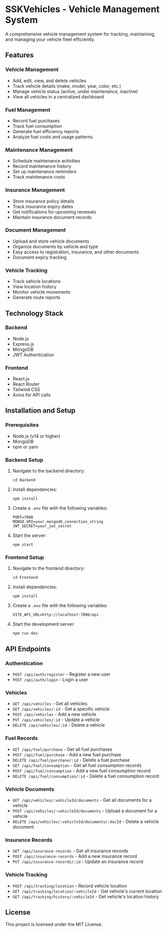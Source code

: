 # SSKVehicles - Vehicle Management System

A comprehensive vehicle management system for tracking, maintaining, and managing your vehicle fleet efficiently.

## Features

### Vehicle Management
- Add, edit, view, and delete vehicles
- Track vehicle details (make, model, year, color, etc.)
- Manage vehicle status (active, under maintenance, inactive)
- View all vehicles in a centralized dashboard

### Fuel Management
- Record fuel purchases
- Track fuel consumption
- Generate fuel efficiency reports
- Analyze fuel costs and usage patterns

### Maintenance Management
- Schedule maintenance activities
- Record maintenance history
- Set up maintenance reminders
- Track maintenance costs

### Insurance Management
- Store insurance policy details
- Track insurance expiry dates
- Get notifications for upcoming renewals
- Maintain insurance document records

### Document Management
- Upload and store vehicle documents
- Organize documents by vehicle and type
- Easy access to registration, insurance, and other documents
- Document expiry tracking

### Vehicle Tracking
- Track vehicle locations
- View location history
- Monitor vehicle movements
- Generate route reports

## Technology Stack

### Backend
- Node.js
- Express.js
- MongoDB
- JWT Authentication

### Frontend
- React.js
- React Router
- Tailwind CSS
- Axios for API calls

## Installation and Setup

### Prerequisites
- Node.js (v14 or higher)
- MongoDB
- npm or yarn

### Backend Setup
1. Navigate to the backend directory:
   ```
   cd Backend
   ```

2. Install dependencies:
   ```
   npm install
   ```

3. Create a `.env` file with the following variables:
   ```
   PORT=7000
   MONGO_URI=your_mongodb_connection_string
   JWT_SECRET=your_jwt_secret
   ```

4. Start the server:
   ```
   npm start
   ```

### Frontend Setup
1. Navigate to the frontend directory:
   ```
   cd Frontend
   ```

2. Install dependencies:
   ```
   npm install
   ```

3. Create a `.env` file with the following variables:
   ```
   VITE_API_URL=http://localhost:7000/api
   ```

4. Start the development server:
   ```
   npm run dev
   ```

## API Endpoints

### Authentication
- `POST /api/auth/register` - Register a new user
- `POST /api/auth/login` - Login a user

### Vehicles
- `GET /api/vehicles` - Get all vehicles
- `GET /api/vehicles/:id` - Get a specific vehicle
- `POST /api/vehicles` - Add a new vehicle
- `PUT /api/vehicles/:id` - Update a vehicle
- `DELETE /api/vehicles/:id` - Delete a vehicle

### Fuel Records
- `GET /api/fuel/purchase` - Get all fuel purchases
- `POST /api/fuel/purchase` - Add a new fuel purchase
- `DELETE /api/fuel/purchase/:id` - Delete a fuel purchase
- `GET /api/fuel/consumption` - Get all fuel consumption records
- `POST /api/fuel/consumption` - Add a new fuel consumption record
- `DELETE /api/fuel/consumption/:id` - Delete a fuel consumption record

### Vehicle Documents
- `GET /api/vehicles/:vehicleId/documents` - Get all documents for a vehicle
- `POST /api/vehicles/:vehicleId/documents` - Upload a document for a vehicle
- `DELETE /api/vehicles/:vehicleId/documents/:docId` - Delete a vehicle document

### Insurance Records
- `GET /api/insurance-records` - Get all insurance records
- `POST /api/insurance-records` - Add a new insurance record
- `PUT /api/insurance-records/:id` - Update an insurance record

### Vehicle Tracking
- `POST /api/tracking/location` - Record vehicle location
- `GET /api/tracking/location/:vehicleId` - Get vehicle's current location
- `GET /api/tracking/history/:vehicleId` - Get vehicle's location history

## License
This project is licensed under the MIT License.
